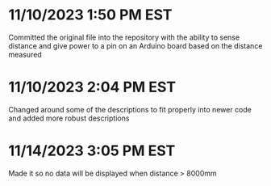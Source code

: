 # 11/10/2023 1:50 PM EST
Committed the original file into the repository with the ability to sense distance and give power to a pin on an Arduino board based on the distance measured
# 11/10/2023 2:04 PM EST
Changed around some of the descriptions to fit properly into newer code and added more robust descriptions
# 11/14/2023 3:05 PM EST
Made it so no data will be displayed when distance > 8000mm
